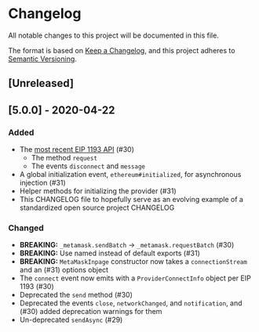 # Changelog

All notable changes to this project will be documented in this file.

The format is based on [Keep a Changelog](https://keepachangelog.com/en/1.0.0/),
and this project adheres to [Semantic Versioning](https://semver.org/spec/v2.0.0.html).

## [Unreleased]

## [5.0.0] - 2020-04-22

### Added

- The [most recent EIP 1193 API](https://github.com/ethereum/EIPs/blob/89e373d5d3a62a28f2646830247579f323ef6b40/EIPS/eip-1193.md) (#30)
  - The method `request`
  - The events `disconnect` and `message`
- A global initialization event, `ethereum#initialized`, for
  asynchronous injection (#31)
- Helper methods for initializing the provider (#31)
- This CHANGELOG file to hopefully serve as an evolving example of a
  standardized open source project CHANGELOG

### Changed

- **BREAKING:** `_metamask.sendBatch` -> `_metamask.requestBatch` (#30)
- **BREAKING:** Use named instead of default exports (#31)
- **BREAKING:** `MetaMaskInpage` constructor now takes a `connectionStream` and an (#31)
  options object
- The `connect` event now emits with a `ProviderConnectInfo` object per EIP 1193 (#30)
- Deprecated the `send` method (#30)
- Deprecated the events `close`, `networkChanged`, and `notification`, and (#30)
  added deprecation warnings for them
- Un-deprecated `sendAsync` (#29)
